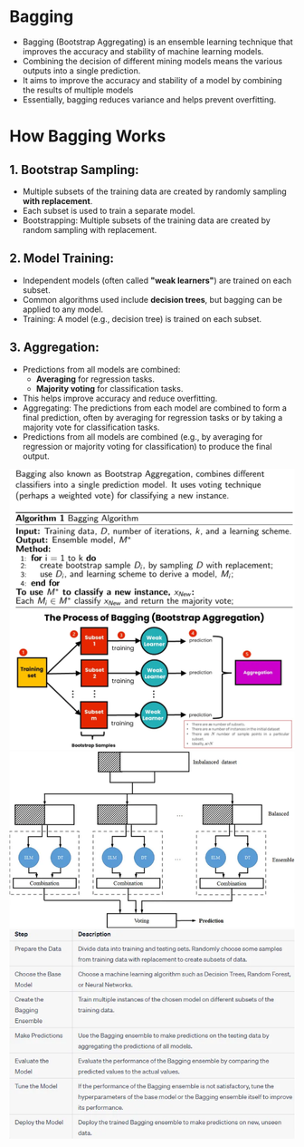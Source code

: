 # Bagging

- Bagging (Bootstrap Aggregating) is an ensemble learning technique that improves the accuracy and stability of machine learning models.
- Combining the decision of different mining models means the various outputs into a single prediction.
-  It aims to improve the accuracy and stability of a model by combining the results of multiple models
-  Essentially, bagging reduces variance and helps prevent overfitting. 


# How Bagging Works

## 1. Bootstrap Sampling:
- Multiple subsets of the training data are created by randomly sampling **with replacement**.
- Each subset is used to train a separate model.
- Bootstrapping: Multiple subsets of the training data are created by random sampling with replacement.

## 2. Model Training:
- Independent models (often called **"weak learners"**) are trained on each subset.
- Common algorithms used include **decision trees**, but bagging can be applied to any model.
- Training: A model (e.g., decision tree) is trained on each subset.

## 3. Aggregation:
- Predictions from all models are combined:
  - **Averaging** for regression tasks.
  - **Majority voting** for classification tasks.
- This helps improve accuracy and reduce overfitting.
- Aggregating: The predictions from each model are combined to form a final prediction, often by averaging for regression tasks or by taking a majority vote for classification tasks.
-  Predictions from all models are combined (e.g., by averaging for regression or majority voting for classification) to produce the final output.


![alt text](assets/baggin_algo.png)
![alt text](assets/bagging.png)
![alt text](assets/bagging_2.webp)
![alt text](assets/bagging_3.webp)






